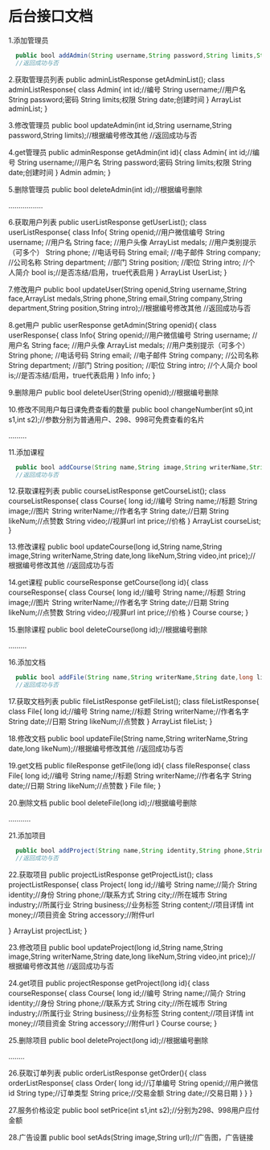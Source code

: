 # 后台接口文档

1.添加管理员
```java
  public bool addAdmin(String username,String password,String limits,String date);//用户名，密码，权限,创建时间，直接保存即可
  //返回成功与否
  ```

2.获取管理员列表
public adminListResponse getAdminList();
class adminListResponse{
    class Admin{
       int id;//编号
       String username;//用户名
       String password;密码
       String limits;权限
       String date;创建时间
   }
   ArrayList<Admin> adminList;
}

3.修改管理员
public bool updateAdmin(int id,String username,String password,String limits);//根据编号修改其他
//返回成功与否

4.get管理员
public adminResponse getAdmin(int id){
  class Admin{
       int id;//编号
       String username;//用户名
       String password;密码
       String limits;权限
       String date;创建时间
   }
   Admin admin;
}

5.删除管理员
public bool deleteAdmin(int id);//根据编号删除
  

.................

6.获取用户列表
public userListResponse getUserList();
class userListResponse{
      class Info{
       String openid;//用户微信编号
       String username; //用户名
       String face; //用户头像
       ArrayList<String> medals; //用户类别提示（可多个）
       String phone; //电话号码
       String email; //电子邮件
       String company; //公司名称
       String department; //部门
       String position; //职位
       String intro; //个人简介
       bool is;//是否冻结/启用，true代表启用
       }
       ArrayList<Info> UserList;
}

7.修改用户
public bool updateUser(String openid,String username,String face,ArrayList<String> medals,String phone,String email,String company,String department,String position,String intro);//根据编号修改其他
//返回成功与否

8.get用户
public userResponse getAdmin(String openid){
class userResponse{
  class Info{
       String openid;//用户微信编号
       String username; //用户名
       String face; //用户头像
       ArrayList<String> medals; //用户类别提示（可多个）
       String phone; //电话号码
       String email; //电子邮件
       String company; //公司名称
       String department; //部门
       String position; //职位
       String intro; //个人简介
       bool is;//是否冻结/启用，true代表启用
       }
   Info info;
}

9.删除用户
public bool deleteUser(String openid);//根据编号删除

10.修改不同用户每日课免费查看的数量
public bool changeNumber(int s0,int s1,int s2);//参数分别为普通用户、298、998可免费查看的名片

.........

11.添加课程
```java
  public bool addCourse(String name,String image,String writerName,String date,long likeNum,String video,int price);//标题、图片、作者名字、日期、点赞数、视屏url，价格
  //返回成功与否
  ```

12.获取课程列表
public courseListResponse getCourseList();
class courseListResponse{
    class Course{
       long id;//编号
       String name;//标题
       String image;//图片
       String writerName;//作者名字
       String date;//日期
       String likeNum;//点赞数
       String video;//视屏url
       int price;//价格
   }
   ArrayList<Course> courseList;
}

13.修改课程
public bool updateCourse(long id,String name,String image,String writerName,String date,long likeNum,String video,int price);//根据编号修改其他
//返回成功与否

14.get课程
public courseResponse getCourse(long id){
class courseResponse{
  class Course{
       long id;//编号
       String name;//标题
       String image;//图片
       String writerName;//作者名字
       String date;//日期
       String likeNum;//点赞数
       String video;//视屏url
       int price;//价格
   }
   Course course;
}

15.删除课程
public bool deleteCourse(long id);//根据编号删除

.........

16.添加文档
```java
  public bool addFile(String name,String writerName,String date,long likeNum);//标题、内容、作者名字、日期、点赞数
  //返回成功与否
  ```

17.获取文档列表
public fileListResponse getFileList();
class fileListResponse{
    class File{
       long id;//编号
       String name;//标题
       String writerName;//作者名字
       String date;//日期
       String likeNum;//点赞数
   }
   ArrayList<File> fileList;
}

18.修改文档
public bool updateFile(String name,String writerName,String date,long likeNum);//根据编号修改其他
//返回成功与否

19.get文档
public fileResponse getFile(long id){
class fileResponse{
  class File{
       long id;//编号
       String name;//标题
       String writerName;//作者名字
       String date;//日期
       String likeNum;//点赞数
   }
   File file;
}

20.删除文档
public bool deleteFile(long id);//根据编号删除

...........


21.添加项目
```java
  public bool addProject(String name,String identity,String phone,String city,String industry,String business,String content,int money,String accessory);//简介、身份、联系方式、所在城市、所属行业、业务标签、项目详情、项目资金、附件url
  //返回成功与否
  ```

22.获取项目
public projectListResponse getProjectList();
class projectListResponse{
    class Project{
       long id;//编号
       String name;//简介
       String identity;//身份
       String phone;//联系方式
       String city;//所在城市
       String industry;//所属行业
       String business;//业务标签
       String content;//项目详情
       int money;//项目资金
       String accessory;//附件url


   }
   ArrayList<Project> projectList;
}

23.修改项目
public bool updateProject(long id,String name,String image,String writerName,String date,long likeNum,String video,int price);//根据编号修改其他
//返回成功与否

24.get项目
public projectResponse getProject(long id){
class courseResponse{
  class Course{
       long id;//编号
       String name;//简介
       String identity;//身份
       String phone;//联系方式
       String city;//所在城市
       String industry;//所属行业
       String business;//业务标签
       String content;//项目详情
       int money;//项目资金
       String accessory;//附件url
   }
   Course course;
}

25.删除项目
public bool deleteProject(long id);//根据编号删除

........

26.获取订单列表
public orderListResponse getOrder(){
  class orderListResponse{
     class Order{
         long id;//订单编号
         String openid;//用户微信id
         String type;//订单类型
         String price;//交易金额
         String date;//交易日期
   }
}
}

27.服务价格设定
public bool setPrice(int s1,int s2);//分别为298、998用户应付金额

28.广告设置
public bool setAds(String image,String url);//广告图，广告链接
 


